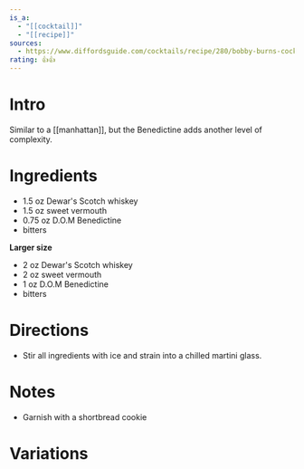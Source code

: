 ```yaml
---
is_a:
  - "[[cocktail]]"
  - "[[recipe]]"
sources:
  - https://www.diffordsguide.com/cocktails/recipe/280/bobby-burns-cocktail-craddocks-recipe
rating: 👍👍
---
```

# Intro
Similar to a [[manhattan]], but the Benedictine adds another level of complexity.

# Ingredients
* 1.5 oz Dewar's Scotch whiskey
* 1.5 oz sweet vermouth
* 0.75 oz D.O.M Benedictine
* bitters

**Larger size**
* 2 oz Dewar's Scotch whiskey
* 2 oz sweet vermouth
* 1 oz D.O.M Benedictine
* bitters

# Directions
* Stir all ingredients with ice and strain into a chilled martini glass.

# Notes
* Garnish with a shortbread cookie

# Variations
